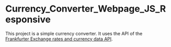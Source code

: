 # Currency_Converter_Webpage_JS_Responsive

This project is a simple currency converter. It uses the API of the [Frankfurter Exchange rates and currency data API]("https://www.frankfurter.app/docs/").
